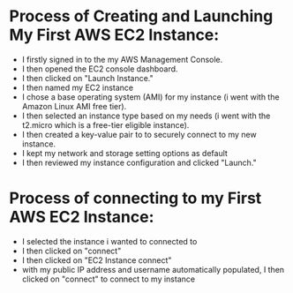 # Process of Creating and Launching My First AWS EC2 Instance:
- I firstly signed in to the my AWS Management Console.
- I then opened the EC2 console dashboard.
- I then clicked on "Launch Instance."
- I then named my EC2 instance
- I chose a base operating system (AMI) for my instance (i went with the Amazon Linux AMI free tier).
- I then selected an instance type based on  my needs (i went with the t2.micro which is a free-tier eligible instance).
- I then  created a key-value pair to to securely connect to my new instance.
- I kept my network and storage setting options as default
- I then reviewed my instance configuration and clicked "Launch."

# Process of connecting to my First AWS EC2 Instance:
- I selected the instance i wanted to connected to
- I then clicked on "connect"
- I then clicked on "EC2 Instance connect"
- with my public IP address and username automatically populated, I then clicked on "connect" to connect to my instance
